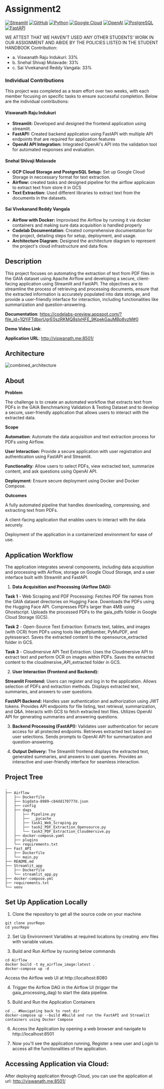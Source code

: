 # Assignment2
[![Streamlit](https://img.shields.io/badge/Streamlit-FF4B4B?style=for-the-badge&logo=streamlit&logoColor=white)](https://streamlit.io)
[![GitHub](https://img.shields.io/badge/GitHub-181717?style=for-the-badge&logo=github&logoColor=white)](https://github.com)
[![Python](https://img.shields.io/badge/Python-3776AB?style=for-the-badge&logo=python&logoColor=white)](https://python.org)
[![Google Cloud](https://img.shields.io/badge/Google%20Cloud-4285F4?style=for-the-badge&logo=google-cloud&logoColor=white)](https://cloud.google.com)
[![OpenAI](https://img.shields.io/badge/OpenAI-412991?style=for-the-badge&logo=openai&logoColor=white)](https://openai.com)
[![PostgreSQL](https://img.shields.io/badge/PostgreSQL-336791?style=for-the-badge&logo=postgresql&logoColor=white)](https://www.postgresql.org/)
[![FastAPI](https://img.shields.io/badge/FastAPI-009688?style=for-the-badge&logo=fastapi&logoColor=white)](https://fastapi.tiangolo.com/)

WE ATTEST THAT WE HAVEN’T USED ANY OTHER STUDENTS’ WORK IN OUR
ASSIGNMENT AND ABIDE BY THE POLICIES LISTED IN THE STUDENT HANDBOOK
Contribution:
- a. Viswanath Raju Indukuri: 33%
- b. Snehal Shivaji Molavade: 33%
- c. Sai Vivekanand Reddy Vangala: 33%

### Individual Contributions
 
This project was completed as a team effort over two weeks, with each member focusing on specific tasks to ensure successful completion. Below are the individual contributions:
 
#### Viswanath Raju Indukuri
- **Streamlit:** Developed and designed the frontend application using streamlit.
- **FastAPI:** Created backend application using FastAPI with multiple API endpoints that are required for application features
- **OpenAI API Integration:** Integrated OpenAI's API into the validation tool for automated responses and evaluation.
 
#### Snehal Shivaji Molavade
- **GCP Cloud Storage and PostgreSQL Setup:** Set up Google Cloud Storage in neccessary format for text extraction.
- **Airflow:** created tasks and designed pipeline for the airflow applicaion to extract text from store it in GCS
- **Text Extraction:** Used different libraries to extract text from the documents in the datasets.
 
#### Sai Vivekanand Reddy Vangala
- **Airflow with Docker:** Improvised the Airflow by running it via docker containers and making sure data acquisition is handled properly
- **Codelab Documentation:** Created comprehensive documentation for the project, detailing steps for setup, deployment, and usage.
- **Architecture Diagram:** Designed the architecture diagram to represent the project's cloud infrastructure and data flow.

## Description
This project focuses on automating the extraction of text from PDF files in the GAIA dataset using Apache Airflow and developing a secure, client-facing application using Streamlit and FastAPI. The objectives are to streamline the process of retrieving and processing documents, ensure that the extracted information is accurately populated into data storage, and provide a user-friendly interface for interaction, including functionalities like summarization and question-answering.

**Documentation**: https://codelabs-preview.appspot.com/?file_id=1QYiFTdbxrUgrE0szRKMQ8sIxHFE_9KpekGauMBp8vzM#0

**Demo Video Link**:

**Application URL**: http://viswanath.me:8501/

## Architecture
![combined_architecture](https://github.com/user-attachments/assets/18f29314-abb7-4e68-ac76-96a83419195b)

## About
**Problem**

The challenge is to create an automated workflow that extracts text from PDFs in the GAIA Benchmarking Validation & Testing Dataset and to develop a secure, user-friendly application that allows users to interact with the extracted data.

**Scope**

**Automation**: Automate the data acquisition and text extraction process for PDFs using Airflow.

**User Interaction**: Provide a secure application with user registration and authentication using FastAPI and Streamlit.

**Functionality**: Allow users to select PDFs, view extracted text, summarize content, and ask questions using OpenAI API.

**Deployment**: Ensure secure deployment using Docker and Docker Compose.

**Outcomes**

A fully automated pipeline that handles downloading, compressing, and extracting text from PDFs.

A client-facing application that enables users to interact with the data securely.

Deployment of the application in a containerized environment for ease of use.

## Application Workflow
The application integrates several components, including data acquisition and processing with Airflow, storage on Google Cloud Storage, and a user interface built with Streamlit and FastAPI.

1. **Data Acquisition and Processing (Airflow DAG):**

**Task 1** - Web Scraping and PDF Processing:
Fetches PDF file names from the GAIA dataset directories on Hugging Face.
Downloads the PDFs using the Hugging Face API.
Compresses PDFs larger than 4MB using Ghostscript.
Uploads the processed PDFs to the gaia_pdfs folder in Google Cloud Storage (GCS).

**Task 2** - Open-Source Text Extraction:
Extracts text, tables, and images (with OCR) from PDFs using tools like pdfplumber, PyMuPDF, and pytesseract.
Saves the extracted content to the opensource_extracted folder in GCS.

**Task 3** - Cloudmersive API Text Extraction:
Uses the Cloudmersive API to extract text and perform OCR on images within PDFs.
Saves the extracted content to the cloudmersive_API_extracted folder in GCS.

2. **User Interaction (Frontend and Backend):**

**Streamlit Frontend:**
Users can register and log in to the application.
Allows selection of PDFs and extraction methods.
Displays extracted text, summaries, and answers to user questions.

**FastAPI Backend:**
Handles user authentication and authorization using JWT tokens.
Provides API endpoints for file listing, text retrieval, summarization, and Q&A.
Interacts with GCS to fetch extracted text files.
Utilizes OpenAI API for generating summaries and answering questions.

3. **Backend Processing (FastAPI):**
Validates user authentication for secure access for all protected endpoints.
Retrieves extracted text based on user selections.
Sends prompts to OpenAI API for summarization and question-answering.

4. **Output Delivery:**
The Streamlit frontend displays the extracted text, generated summaries, and answers to user queries.
Provides an interactive and user-friendly interface for seamless interaction.

## Project Tree
```
.
├── Airflow
│   ├── Dockerfile
│   ├── bigdata-8989-c84dd170777d.json
│   ├── config
│   ├── dags
│   │   ├── Pipeline.py
│   │   ├── __pycache__
│   │   ├── task1_Web_Scraping.py
│   │   ├── task2_PDF_Extraction_Opensource.py
│   │   └── task3_PDF_Extraction_Cloudmersive.py
│   ├── docker-compose.yaml
│   ├── plugins
│   └── requirements.txt
├── Fast_API
│   ├── Dockerfile
│   └── main.py
├── README.md
├── Streamlit_app
│   ├── Dockerfile
│   └── streamlit_app.py
├── docker-compose.yml
├── requirements.txt
└── venv
```

## Set Up Application Locally
1. Clone the repository to get all the source code on your machine 
```
git clone yourRepo
cd yourRepo
```
2. Set Up Environment Variables at required locations by creating .env files with variable values.

3. Build and Run Airflow by ruuning below commands
```
cd Airflow
docker build -t my_airflow_image:latest .
docker-compose up -d
```
Access the Airflow web UI at http://localhost:8080

4. Trigger the Airflow DAG in the Airflow UI (trigger the gaia_processing_dag) to start the data pipeline.

5. Build and Run the Application Containers
```
cd .. #Navigating back to root dir
docker-compose up --build #Build and run the FastAPI and Streamlit containers using Docker Compose
```

6. Access the Application by opening a web browser and navigate to http://localhost:8501

7. Now you'll see the application running, Register a new user and Login to access all the functionalities of the application.

## Accessing Application via Cloud:
After deploying application through Cloud, you can use the application at url: http://viswanath.me:8501/

